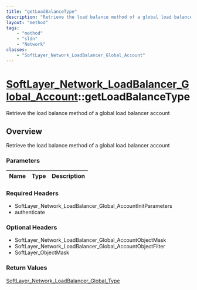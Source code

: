 ```yaml
---
title: "getLoadBalanceType"
description: "Retrieve the load balance method of a global load balancer account"
layout: "method"
tags:
    - "method"
    - "sldn"
    - "Network"
classes:
    - "SoftLayer_Network_LoadBalancer_Global_Account"
---
```

# [SoftLayer_Network_LoadBalancer_Global_Account](/reference/services/SoftLayer_Network_LoadBalancer_Global_Account)::getLoadBalanceType

Retrieve the load balance method of a global load balancer account


## Overview 
Retrieve the load balance method of a global load balancer account

### Parameters 
|Name | Type | Description |
| --- | --- | --- |


### Required Headers
* SoftLayer_Network_LoadBalancer_Global_AccountInitParameters
* authenticate

### Optional Headers
* SoftLayer_Network_LoadBalancer_Global_AccountObjectMask
* SoftLayer_Network_LoadBalancer_Global_AccountObjectFilter
* SoftLayer_ObjectMask

### Return Values
<a href='/reference/datatypes/SoftLayer_Network_LoadBalancer_Global_Type'>SoftLayer_Network_LoadBalancer_Global_Type </a>

